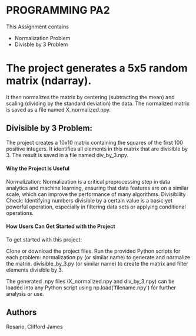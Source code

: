 # PROGRAMMING PA2
This Assignment contains 
- Normalization Problem
- Divisble by 3 Problem




# The project generates a 5x5 random matrix (ndarray).
It then normalizes the matrix by centering (subtracting the mean) and scaling (dividing by the standard deviation) the data.
The normalized matrix is saved as a file named X_normalized.npy.

## Divisible by 3 Problem:

The project creates a 10x10 matrix containing the squares of the first 100 positive integers.
It identifies all elements in this matrix that are divisible by 3.
The result is saved in a file named div_by_3.npy.

####  Why the Project Is Useful
Normalization: Normalization is a critical preprocessing step in data analytics and machine learning, ensuring that data features are on a similar scale, which can improve the performance of many algorithms.
Divisibility Check: Identifying numbers divisible by a certain value is a basic yet powerful operation, especially in filtering data sets or applying conditional operations.

#### How Users Can Get Started with the Project
To get started with this project:

Clone or download the project files.
Run the provided Python scripts for each problem:
normalization.py (or similar name) to generate and normalize the matrix.
divisible_by_3.py (or similar name) to create the matrix and filter elements divisible by 3.

The generated .npy files (X_normalized.npy and div_by_3.npy) can be loaded into any Python script using np.load('filename.npy') for further analysis or use.

## Authors
Rosario, Clifford James
